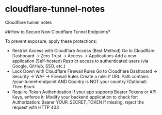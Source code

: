 # cloudflare-tunnel-notes
Cloudflare tunnel notes

##How to Secure New Cloudflare Tunnel Endpoints?

To prevent exposure, apply these protections:
- Restrict Access with Cloudflare Access (Best Method)
Go to Cloudflare Dashboard → Zero Trust → Access → Applications
Add a new application (Self-hosted)
Restrict access to authenticated users (via Google, GitHub, SSO, etc.)
- Lock Down with Cloudflare Firewall Rules
Go to Cloudflare Dashboard → Security → WAF → Firewall Rules
Create a rule:
If URL Path contains /your-tunnel-endpoint
AND Country is NOT your country (Optional)
Then Block
- Require Token Authentication
If your app supports Bearer Tokens or API Keys, enforce it:
Modify your backend application to check for:
Authorization: Bearer YOUR_SECRET_TOKEN
If missing, reject the request with HTTP 403

